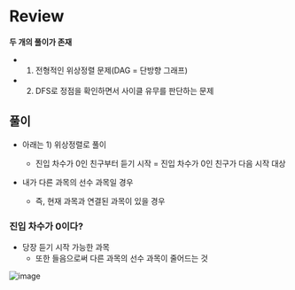 # Review
**두 개의 풀이가 존재**
- 1) 전형적인 위상정렬 문제(DAG = 단방향 그래프)
- 2) DFS로 정점을 확인하면서 사이클 유무를 판단하는 문제
 
## 풀이
- 아래는 1) 위상정렬로 풀이
  - 진입 차수가 0인 친구부터 듣기 시작 = 진입 차수가 0인 친구가 다음 시작 대상

- 내가 다른 과목의 선수 과목일 경우
  - 즉, 현재 과목과 연결된 과목이 있을 경우 

### 진입 차수가 0이다?
- 당장 듣기 시작 가능한 과목
  - 또한 들음으로써 다른 과목의 선수 과목이 줄어드는 것

![image](https://github.com/eunbileeme/algorithm/assets/103405457/48718c10-28ad-48a2-ac59-f24f8ee34c48)
